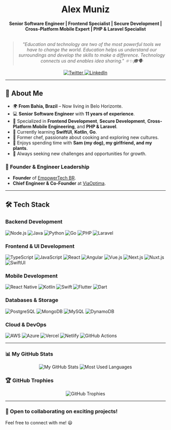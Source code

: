 <h1 align="center">Alex Muniz</h1>

<div align="center">
    <b>Senior Software Engineer | Frontend Specialist | Secure Development | Cross-Platform Mobile Expert | PHP & Laravel Specialist</b>
    <br><br>
    <blockquote>
        <p><i>
            "Education and technology are two of the most powerful tools we have to change the world. Education helps us understand our surroundings and develop the skills to make a difference. Technology connects us and enables idea sharing." ⚛✨🎓🗣️
        </i></p>
    </blockquote>
</div>

<div align="center">
    <a href="https://twitter.com/intent/follow?screen_name=odysseyofmyself">
        <img src="https://img.shields.io/badge/Twitter-1DA1F2?style=for-the-badge&logo=twitter&logoColor=white" alt="Twitter">
    </a>
    <a href="https://www.linkedin.com/in/lexmunizes/">
        <img src="https://img.shields.io/badge/LinkedIn-0077B5?style=for-the-badge&logo=linkedin&logoColor=white" alt="LinkedIn">
    </a>
</div>

---

## 👋 About Me

- 🌍 **From Bahia, Brazil** – Now living in Belo Horizonte.
- 💻 **Senior Software Engineer** with **11 years of experience**.
- 🎯 Specialized in **Frontend Development**, **Secure Development**, **Cross-Platform Mobile Engineering**, and **PHP & Laravel**.
- 🌱 Currently learning **SwiftUI**, **Kotlin**, **Go**.
- 🍳 Former chef, passionate about cooking and exploring new cultures.
- 🏡 Enjoys spending time with **Sam (my dog), my girlfriend, and my plants**.
- 🚀 Always seeking new challenges and opportunities for growth.

### 💼 **Founder & Engineer Leadership**
- **Founder** of [EmpowerTech BR](https://www.empowertech.com.br).
- **Chief Engineer & Co-Founder** at [ViaOptima](https://www.viaoptima.com).

---

## 🛠 Tech Stack

### **Backend Development**
![Node.js](https://img.shields.io/badge/Node%20js-339933?style=for-the-badge&logo=nodedotjs&logoColor=white)
![Java](https://img.shields.io/badge/java-%23ED8B00.svg?style=for-the-badge&logo=openjdk&logoColor=white)
![Python](https://img.shields.io/badge/python-3670A0?style=for-the-badge&logo=python&logoColor=ffdd54)
![Go](https://img.shields.io/badge/Go-00ADD8?style=for-the-badge&logo=go&logoColor=white)
![PHP](https://img.shields.io/badge/PHP-777BB4?style=for-the-badge&logo=php&logoColor=white)
![Laravel](https://img.shields.io/badge/Laravel-FF2D20?style=for-the-badge&logo=laravel&logoColor=white)

### **Frontend & UI Development**
![TypeScript](https://img.shields.io/badge/TypeScript-007ACC?style=for-the-badge&logo=typescript&logoColor=white)
![JavaScript](https://img.shields.io/badge/JavaScript-323330?style=for-the-badge&logo=javascript&logoColor=F7DF1E)
![React](https://img.shields.io/badge/React-20232A?style=for-the-badge&logo=react&logoColor=61DAFB)
![Angular](https://img.shields.io/badge/Angular-DD0031?style=for-the-badge&logo=angular&logoColor=white)
![Vue.js](https://img.shields.io/badge/Vue%20js-35495E?style=for-the-badge&logo=vuedotjs&logoColor=4FC08D)
![Next.js](https://img.shields.io/badge/Next.js-000000?style=for-the-badge&logo=nextdotjs&logoColor=white)
![Nuxt.js](https://img.shields.io/badge/Nuxt.js-00C58E?style=for-the-badge&logo=nuxtdotjs&logoColor=white)
![SwiftUI](https://img.shields.io/badge/SwiftUI-FA7343?style=for-the-badge&logo=swift&logoColor=white)

### **Mobile Development**
![React Native](https://img.shields.io/badge/React_Native-20232A?style=for-the-badge&logo=react&logoColor=61DAFB)
![Kotlin](https://img.shields.io/badge/Kotlin-0095D5?style=for-the-badge&logo=kotlin&logoColor=white)
![Swift](https://img.shields.io/badge/Swift-FA7343?style=for-the-badge&logo=swift&logoColor=white)
![Flutter](https://img.shields.io/badge/Flutter-02569B?style=for-the-badge&logo=flutter&logoColor=white)
![Dart](https://img.shields.io/badge/Dart-0175C2?style=for-the-badge&logo=dart&logoColor=white)

### **Databases & Storage**
![PostgreSQL](https://img.shields.io/badge/PostgreSQL-316192?style=for-the-badge&logo=postgresql&logoColor=white)
![MongoDB](https://img.shields.io/badge/MongoDB-4EA94B?style=for-the-badge&logo=mongodb&logoColor=white)
![MySQL](https://img.shields.io/badge/MySQL-005C84?style=for-the-badge&logo=mysql&logoColor=white)
![DynamoDB](https://img.shields.io/badge/Amazon%20DynamoDB-4053D6?style=for-the-badge&logo=Amazon%20DynamoDB&logoColor=white)

### **Cloud & DevOps**
![AWS](https://img.shields.io/badge/Amazon_AWS-FF9900?style=for-the-badge&logo=amazonaws&logoColor=white)
![Azure](https://img.shields.io/badge/Azure_DevOps-0078D7?style=for-the-badge&logo=azure-devops&logoColor=white)
![Vercel](https://img.shields.io/badge/Vercel-000000?style=for-the-badge&logo=vercel&logoColor=white)
![Netlify](https://img.shields.io/badge/Netlify-000000?style=for-the-badge&logo=netlify&logoColor=#00C7B7)
![GitHub Actions](https://img.shields.io/badge/Github%20Actions-282a2e?style=for-the-badge&logo=githubactions&logoColor=367cfe)

---

### 📊 My GitHub Stats

<div align="center">
    <img src="https://github-readme-stats.vercel.app/api?username=virgilhawkins00&show_icons=true&theme=transparent&bg_color=00000000&include_all_commits=true&count_private=true" alt="My GitHub Stats" />
    <img src="https://github-readme-stats.vercel.app/api/top-langs/?username=virgilhawkins00&langs_count=6&theme=transparent&layout=compact&show_icons=true" alt="Most Used Languages" />
</div>

### 🏆 GitHub Trophies

<div align="center">
    <img src="https://github-profile-trophy.vercel.app/?username=virgilhawkins00&theme=onestar&row=1&column=6&margin-w=15&margin-h=15" alt="GitHub Trophies" />
</div>

---

### 🚀 Open to collaborating on exciting projects!
Feel free to connect with me! 😃
